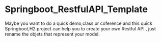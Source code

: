 # Springboot_RestfulAPI_Template
Maybe you want to do a quick demo,class or coference and this quick Springboot,H2 project can help you to create your own Restful API , just rename the objets that represent your model.
